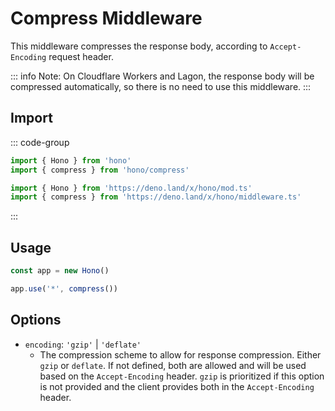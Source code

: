 # Compress Middleware

This middleware compresses the response body, according to `Accept-Encoding` request header.

::: info
Note: On Cloudflare Workers and Lagon, the response body will be compressed automatically, so there is no need to use this middleware.
:::

## Import

::: code-group

```ts [npm]
import { Hono } from 'hono'
import { compress } from 'hono/compress'
```

```ts [Deno]
import { Hono } from 'https://deno.land/x/hono/mod.ts'
import { compress } from 'https://deno.land/x/hono/middleware.ts'
```

:::

## Usage

```ts
const app = new Hono()

app.use('*', compress())
```

## Options

- `encoding`: `'gzip'` | `'deflate'`
  - The compression scheme to allow for response compression. Either `gzip` or `deflate`. If not defined, both are allowed and will be used based on the `Accept-Encoding` header. `gzip` is prioritized if this option is not provided and the client provides both in the `Accept-Encoding` header.

